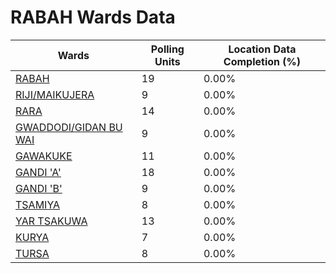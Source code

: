 
# RABAH Wards Data

| Wards | Polling Units | Location Data Completion (%) |
| ---- | ----- | ------- |
| [RABAH](./wards/19028-rabah) | 19 | 0.00% |
| [RIJI/MAIKUJERA](./wards/19029-riji/maikujera) | 9 | 0.00% |
| [RARA](./wards/19030-rara) | 14 | 0.00% |
| [GWADDODI/GIDAN BU WAI](./wards/19031-gwaddodi/gidan-bu-wai) | 9 | 0.00% |
| [GAWAKUKE](./wards/19032-gawakuke) | 11 | 0.00% |
| [GANDI 'A'](./wards/19033-gandi-'a') | 18 | 0.00% |
| [GANDI 'B'](./wards/19034-gandi-'b') | 9 | 0.00% |
| [TSAMIYA](./wards/19035-tsamiya) | 8 | 0.00% |
| [YAR TSAKUWA](./wards/19036-yar-tsakuwa) | 13 | 0.00% |
| [KURYA](./wards/19037-kurya) | 7 | 0.00% |
| [TURSA](./wards/19038-tursa) | 8 | 0.00% |




